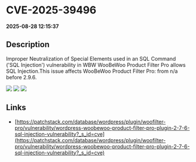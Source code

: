 # CVE-2025-39496

**2025-08-28 12:15:37**

## Description
Improper Neutralization of Special Elements used in an SQL Command ('SQL Injection') vulnerability in WBW WooBeWoo Product Filter Pro allows SQL Injection.This issue affects WooBeWoo Product Filter Pro: from n/a before 2.9.6.

![](https://img.shields.io/static/v1?label=Score&message=9.3&color=red)
![](https://img.shields.io/static/v1?label=Severity&message=CRITICAL&color=red)
![](https://img.shields.io/static/v1?label=CWE&message=SQL&color=green)

## Links
- [https://patchstack.com/database/wordpress/plugin/woofilter-pro/vulnerability/wordpress-woobewoo-product-filter-pro-plugin-2-7-6-sql-injection-vulnerability?_s_id=cve](https://patchstack.com/database/wordpress/plugin/woofilter-pro/vulnerability/wordpress-woobewoo-product-filter-pro-plugin-2-7-6-sql-injection-vulnerability?_s_id=cve)
